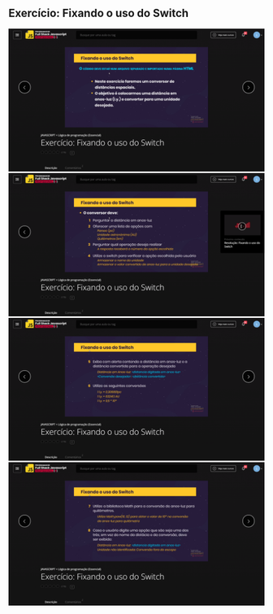 ## Exercício: Fixando o uso do Switch

![Screenshot](exercicio-fixando-o-uso-do-switch-1.png)
![Screenshot](exercicio-fixando-o-uso-do-switch-2.png)
![Screenshot](exercicio-fixando-o-uso-do-switch-3.png)
![Screenshot](exercicio-fixando-o-uso-do-switch-4.png)